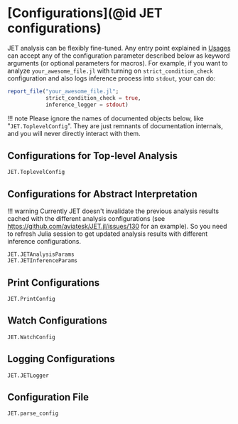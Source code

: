 # [Configurations](@id JET configurations)

JET analysis can be flexibly fine-tuned.
Any entry point explained in [Usages](@ref) can accept any of the configuration parameter described below as keyword
arguments (or optional parameters for macros).
For example, if you want to analyze `your_awesome_file.jl` with turning on `strict_condition_check` configuration and
also logs inference process into `stdout`, your can do:
```julia
report_file("your_awesome_file.jl";
            strict_condition_check = true,
            inference_logger = stdout)
```

!!! note
    Please ignore the names of documented objects below, like "`JET.ToplevelConfig`".
    They are just remnants of documentation internals, and you will never directly interact with them.

## Configurations for Top-level Analysis

```@docs
JET.ToplevelConfig
```


## Configurations for Abstract Interpretation

!!! warning
    Currently JET doesn't invalidate the previous analysis results cached with the different analysis configurations
    (see <https://github.com/aviatesk/JET.jl/issues/130> for an example).
    So you need to refresh Julia session to get updated analysis results with different inference configurations.

```@docs
JET.JETAnalysisParams
JET.JETInferenceParams
```


## Print Configurations

```@docs
JET.PrintConfig
```


## Watch Configurations

```@docs
JET.WatchConfig
```


## Logging Configurations

```@docs
JET.JETLogger
```


## Configuration File

```@docs
JET.parse_config
```
